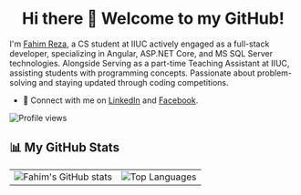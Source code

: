 <div align="center">
  <h1>Hi there 👋 Welcome to my GitHub!</h1>
</div>

I'm [Fahim Reza](https://github.com/fahimreza71), a CS student at IIUC actively engaged as a full-stack developer, specializing in Angular, ASP.NET Core, and MS SQL Server technologies. Alongside Serving as a part-time Teaching Assistant at IIUC, assisting students with programming concepts. Passionate about problem-solving and staying updated through coding competitions. 

<!--
- 🔭 Check out my projects on [System Design](#), [Full-Stack Projects](#), and [Leetcode Solutions](#).
- 🌱 Subscribe to my [Tech Newsletter](#) for insights and guides.
- 📹 Follow my [YouTube Channel](#) for more tutorials and tips. -->
- 📧 Connect with me on [LinkedIn](https://www.linkedin.com/in/fahimreza71) and [Facebook](https://www.facebook.com/fahimreza51).

![Profile views](https://komarev.com/ghpvc/?username=fahimreza71&color=brightgreen)

<!--
## 📊 My GitHub Stats
![Fahim's GitHub stats](https://github-readme-stats.vercel.app/api?username=fahimreza71&show_icons=true&theme=radical)

## Most Used Languages
![Top Languages](https://github-readme-stats.vercel.app/api/top-langs/?username=fahimreza71&layout=compact&theme=radical) -->

## 📊 My GitHub Stats

<table>
  <tr>
    <td>
      <img src="https://github-readme-stats.vercel.app/api?username=fahimreza71&show_icons=true&theme=radical" alt="Fahim's GitHub stats" />
    </td>
    <td>
      <img src="https://github-readme-stats.vercel.app/api/top-langs/?username=fahimreza71&layout=compact&theme=radical" alt="Top Languages" />
    </td>
  </tr>
</table>


<!--
**fahimreza71/fahimreza71** is a ✨ _special_ ✨ repository because its `README.md` (this file) appears on your GitHub profile.

Here are some ideas to get you started:

- 🔭 I’m currently working on ...
- 🌱 I’m currently learning ...
- 👯 I’m looking to collaborate on ...
- 🤔 I’m looking for help with ...
- 💬 Ask me about ...
- 📫 How to reach me: ...
- 😄 Pronouns: ...
- ⚡ Fun fact: ...
-->
